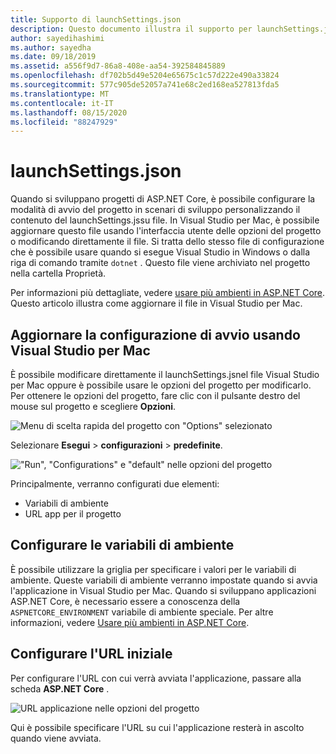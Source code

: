 ```yaml
---
title: Supporto di launchSettings.json
description: Questo documento illustra il supporto per launchSettings.jsin Visual Studio per Mac
author: sayedihashimi
ms.author: sayedha
ms.date: 09/18/2019
ms.assetid: a556f9d7-86a8-408e-aa54-392584845889
ms.openlocfilehash: df702b5d49e5204e65675c1c57d222e490a33824
ms.sourcegitcommit: 577c905de52057a741e68c2ed168ea527813fda5
ms.translationtype: MT
ms.contentlocale: it-IT
ms.lasthandoff: 08/15/2020
ms.locfileid: "88247929"
---
```

# <a name="launchsettingsjson"></a>launchSettings.json

Quando si sviluppano progetti di ASP.NET Core, è possibile configurare la modalità di avvio del progetto in scenari di sviluppo personalizzando il contenuto del launchSettings.jssu file. In Visual Studio per Mac, è possibile aggiornare questo file usando l'interfaccia utente delle opzioni del progetto o modificando direttamente il file. Si tratta dello stesso file di configurazione che è possibile usare quando si esegue Visual Studio in Windows o dalla riga di comando tramite `dotnet` . Questo file viene archiviato nel progetto nella cartella Proprietà.

Per informazioni più dettagliate, vedere [usare più ambienti in ASP.NET Core](/aspnet/core/fundamentals/environments). Questo articolo illustra come aggiornare il file in Visual Studio per Mac.

## <a name="update-the-start-configuration-by-using-visual-studio-for-mac"></a>Aggiornare la configurazione di avvio usando Visual Studio per Mac

È possibile modificare direttamente il launchSettings.jsnel file Visual Studio per Mac oppure è possibile usare le opzioni del progetto per modificarlo. Per ottenere le opzioni del progetto, fare clic con il pulsante destro del mouse sul progetto e scegliere **Opzioni**.

![Menu di scelta rapida del progetto con "Options" selezionato](media/vsmac-ctx-proj-options.png)

Selezionare **Esegui**  >  **configurazioni**  >  **predefinite**.

!["Run", "Configurations" e "default" nelle opzioni del progetto](media/vsmac-run-config-default.png)

Principalmente, verranno configurati due elementi:

- Variabili di ambiente
- URL app per il progetto

## <a name="configure-environment-variables"></a>Configurare le variabili di ambiente

È possibile utilizzare la griglia per specificare i valori per le variabili di ambiente. Queste variabili di ambiente verranno impostate quando si avvia l'applicazione in Visual Studio per Mac. Quando si sviluppano applicazioni ASP.NET Core, è necessario essere a conoscenza della `ASPNETCORE_ENVIRONMENT` variabile di ambiente speciale. Per altre informazioni, vedere [Usare più ambienti in ASP.NET Core](/aspnet/core/fundamentals/environments).


## <a name="configure-the-start-url"></a>Configurare l'URL iniziale

Per configurare l'URL con cui verrà avviata l'applicazione, passare alla scheda **ASP.NET Core** .

![URL applicazione nelle opzioni del progetto](media/vsmac-run-config-default-aspnetcore.png)

Qui è possibile specificare l'URL su cui l'applicazione resterà in ascolto quando viene avviata.
